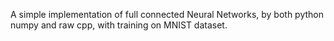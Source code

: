A simple implementation of full connected Neural Networks, by both python numpy and raw cpp, with training on MNIST dataset.
